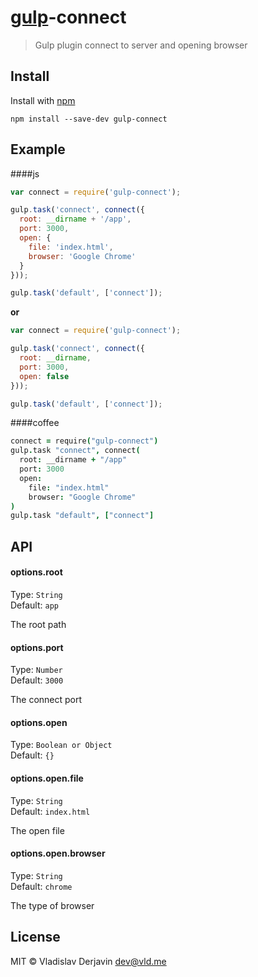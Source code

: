 # [gulp](https://github.com/wearefractal/gulp)-connect

> Gulp plugin connect to server and opening browser

## Install

Install with [npm](https://npmjs.org/package/gulp-mocha)

```
npm install --save-dev gulp-connect
```


## Example

####js
```js
var connect = require('gulp-connect');

gulp.task('connect', connect({
  root: __dirname + '/app',
  port: 3000,
  open: {
    file: 'index.html',
    browser: 'Google Chrome'
  }
}));

gulp.task('default', ['connect']);
```

**or**

```js
var connect = require('gulp-connect');

gulp.task('connect', connect({
  root: __dirname,
  port: 3000,
  open: false
}));

gulp.task('default', ['connect']);
```


####coffee
```coffee
connect = require("gulp-connect")
gulp.task "connect", connect(
  root: __dirname + "/app"
  port: 3000
  open:
    file: "index.html"
    browser: "Google Chrome"
)
gulp.task "default", ["connect"]

```


## API

#### options.root

Type: `String`  
Default: `app`

The root path

#### options.port

Type: `Number`  
Default: `3000`

The connect port

#### options.open

Type: `Boolean or Object`  
Default: `{}`

#### options.open.file

Type: `String`  
Default: `index.html`

The open file

#### options.open.browser

Type: `String`  
Default: `chrome`

The type of browser


## License

MIT © Vladislav Derjavin <dev@vld.me>
